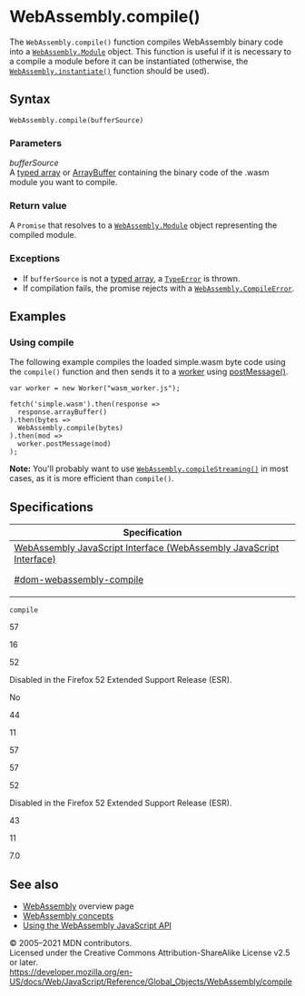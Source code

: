 # WebAssembly.compile()

The `WebAssembly.compile()` function compiles WebAssembly binary code into a [`WebAssembly.Module`](module) object. This function is useful if it is necessary to a compile a module before it can be instantiated (otherwise, the [`WebAssembly.instantiate()`](instantiate) function should be used).

## Syntax

    WebAssembly.compile(bufferSource)

### Parameters

_bufferSource_  
A [typed array](https://developer.mozilla.org/en-US/docs/Web/JavaScript/Typed_arrays) or [ArrayBuffer](../arraybuffer) containing the binary code of the .wasm module you want to compile.

### Return value

A `Promise` that resolves to a [`WebAssembly.Module`](module) object representing the compiled module.

### Exceptions

-   If `bufferSource` is not a [typed array](https://developer.mozilla.org/en-US/docs/Web/JavaScript/Typed_arrays), a [`TypeError`](../typeerror) is thrown.
-   If compilation fails, the promise rejects with a [`WebAssembly.CompileError`](compileerror).

## Examples

### Using compile

The following example compiles the loaded simple.wasm byte code using the `compile()` function and then sends it to a [worker](https://developer.mozilla.org/en-US/docs/Web/API/Web_Workers_API) using [postMessage()](https://developer.mozilla.org/en-US/docs/Web/API/Worker/postMessage).

    var worker = new Worker("wasm_worker.js");

    fetch('simple.wasm').then(response =>
      response.arrayBuffer()
    ).then(bytes =>
      WebAssembly.compile(bytes)
    ).then(mod =>
      worker.postMessage(mod)
    );

**Note:** You'll probably want to use [`WebAssembly.compileStreaming()`](compilestreaming) in most cases, as it is more efficient than `compile()`.

## Specifications

<table>
<thead>
<tr class="header">
<th>Specification</th>
</tr>
</thead>
<tbody>
<tr class="odd">
<td>
<a href="https://webassembly.github.io/spec/js-api/#dom-webassembly-compile">WebAssembly JavaScript Interface (WebAssembly JavaScript Interface) 
<br/>

<span class="small">#dom-webassembly-compile</span>
</a>
</td>
</tr>
</tbody>
</table>

`compile`

57

16

52

Disabled in the Firefox 52 Extended Support Release (ESR).

No

44

11

57

57

52

Disabled in the Firefox 52 Extended Support Release (ESR).

43

11

7.0

## See also

-   [WebAssembly](https://developer.mozilla.org/en-US/docs/WebAssembly) overview page
-   [WebAssembly concepts](https://developer.mozilla.org/en-US/docs/WebAssembly/Concepts)
-   [Using the WebAssembly JavaScript API](https://developer.mozilla.org/en-US/docs/WebAssembly/Using_the_JavaScript_API)

© 2005–2021 MDN contributors.  
Licensed under the Creative Commons Attribution-ShareAlike License v2.5 or later.  
<a href="https://developer.mozilla.org/en-US/docs/Web/JavaScript/Reference/Global_Objects/WebAssembly/compile" class="_attribution-link">https://developer.mozilla.org/en-US/docs/Web/JavaScript/Reference/Global_Objects/WebAssembly/compile</a>
